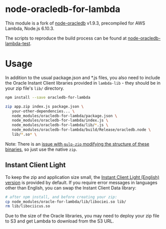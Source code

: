 # node-oracledb-for-lambda

This module is a fork of [node-oracledb](https://github.com/oracle/node-oracledb) v1.9.3, precompiled for AWS Lambda, Node.js 6.10.3.

The scripts to reproduce the build process can be found at [node-oracledb-lambda-test](https://github.com/nalbion/node-oracledb-lambda-test). 

# Usage

In addition to the usual package.json and *.js files, you also need to include the 
Oracle Instant Client libraries provided in `lambda-lib` - they should be in your zip file's `lib/` directory.

```bash
npm install --save oracledb-for-lambda

zip app.zip index.js package.json \
   your-other-dependencies... \
   node_modules/oracledb-for-lambda/package.json \
   node_modules/oracledb-for-lambda/index.js \
   node_modules/oracledb-for-lambda/lib/*.js \
   node_modules/oracledb-for-lambda/build/Release/oracledb.node \
   lib/*.so* \
```

Note: There is an [issue with `gulp-zip` modifying the structure of these binaries](https://github.com/thejoshwolfe/yazl/issues/25), so just use the native `zip`. 


## Instant Client Light
To keep the zip and application size small, the [Instant Client Light (English) version](https://docs.oracle.com/database/121/LNOCI/oci01int.htm#LNOCI13309) is provided by default.
If you require error messages in languages other than English, you can swap the Instant Client Data library:

```bash
# after npm install, and before creating your zip:
cp node_modules/oracle-for-lambda/lib/libociei.so lib/
rm lib/libociicus.so
```

Due to the size of the Oracle libraries, you may need to deploy your zip file to S3 and get Lambda to download from the S3 URL.
